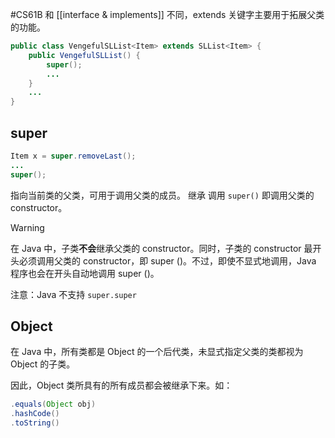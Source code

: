 #CS61B 
和 [[interface & implements]] 不同，extends 关键字主要用于拓展父类的功能。
```java
public class VengefulSLList<Item> extends SLList<Item> {
	public VengefulSLList() {
		super();
		...
	}
	...
}
```

## super
```java
Item x = super.removeLast();
...
super();
```
指向当前类的父类，可用于调用父类的成员。
继承
调用 `super()` 即调用父类的 constructor。

> [!warning] 
> 在 Java 中，子类**不会**继承父类的 constructor。同时，子类的 constructor 最开头必须调用父类的 constructor，即 super ()。不过，即使不显式地调用，Java 程序也会在开头自动地调用 super ()。

注意：Java 不支持 `super.super`
## Object
在 Java 中，所有类都是 Object 的一个后代类，未显式指定父类的类都视为 Object 的子类。

因此，Object 类所具有的所有成员都会被继承下来。如：
```java
.equals(Object obj)
.hashCode()
.toString()
```
